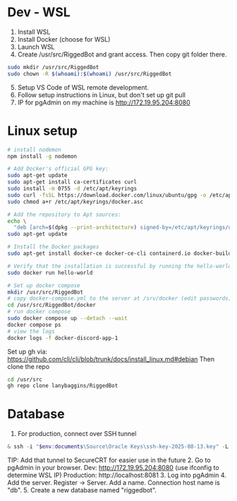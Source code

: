 # Dev - WSL

1. Install WSL
2. Install Docker (choose for WSL)
3. Launch WSL
4. Create /usr/src/RiggedBot and grant access.  Then copy git folder there.
```bash
sudo mkdir /usr/src/RiggedBot
sudo chown -R $(whoami):$(whoami) /usr/src/RiggedBot
```
5. Setup VS Code of WSL remote development.
4. Follow setup instructions in Linux, but don't set up git pull
5. IP for pgAdmin on my machine is http://172.19.95.204:8080

# Linux setup
```bash
# install nodemon
npm install -g nodemon

# Add Docker's official GPG key:
sudo apt-get update
sudo apt-get install ca-certificates curl
sudo install -m 0755 -d /etc/apt/keyrings
sudo curl -fsSL https://download.docker.com/linux/ubuntu/gpg -o /etc/apt/keyrings/docker.asc
sudo chmod a+r /etc/apt/keyrings/docker.asc

# Add the repository to Apt sources:
echo \
  "deb [arch=$(dpkg --print-architecture) signed-by=/etc/apt/keyrings/docker.asc] https://download.docker.com/linux/ubuntu $(. /etc/os-release && echo "${UBUNTU_CODENAME:-$VERSION_CODENAME}") stable" | sudo tee /etc/apt/sources.list.d/docker.list > /dev/null
sudo apt-get update

# Install the Docker packages
sudo apt-get install docker-ce docker-ce-cli containerd.io docker-buildx-plugin docker-compose-plugin

# Verify that the installation is successful by running the hello-world image:
sudo docker run hello-world

# Set up docker compose
mkdir /usr/src/RiggedBot
# copy docker-compose.yml to the server at /srv/docker (edit passwords)
cd /usr/src/RiggedBot/docker
# run docker compose
sudo docker compose up --detach --wait
docker compose ps
# view the logs
docker logs -f docker-discord-app-1
```
Set up gh via: https://github.com/cli/cli/blob/trunk/docs/install_linux.md#debian
Then clone the repo
``` bash
cd /usr/src
gh repo clone lanybaggins/RiggedBot
```

# Database

1. For production, connect over SSH tunnel
``` powershell
& ssh -i "$env:documents\Source\Oracle Keys\ssh-key-2025-08-13.key" -L 8081:localhost:8080 ubuntu@my.ip.add.ress
```
TIP: Add that tunnel to SecureCRT for easier use in the future
2. Go to pgAdmin in your browser.
  Dev: http://172.19.95.204:8080 (use ifconfig to determine WSL IP)
  Production: http://localhost:8081
3. Log into pgAdmin
4. Add the server.  Register -> Server.  Add a name.  Connection host name is "db".
5. Create a new database named "riggedbot".


